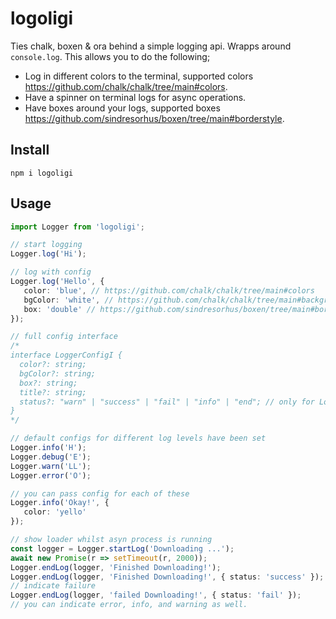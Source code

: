 # logoligi

Ties chalk, boxen & ora behind a simple logging api. Wrapps around `console.log`. This allows you to do the following;

- Log in different colors to the terminal, supported colors https://github.com/chalk/chalk/tree/main#colors.
- Have a spinner on terminal logs for async operations.
- Have boxes around your logs, supported boxes https://github.com/sindresorhus/boxen/tree/main#borderstyle.

## Install

`npm i logoligi`

## Usage

```typescript
import Logger from 'logoligi';

// start logging 
Logger.log('Hi');

// log with config
Logger.log('Hello', {
   color: 'blue', // https://github.com/chalk/chalk/tree/main#colors
   bgColor: 'white', // https://github.com/chalk/chalk/tree/main#background-colors
   box: 'double' // https://github.com/sindresorhus/boxen/tree/main#borderstyle
});

// full config interface
/*
interface LoggerConfigI {
  color?: string;
  bgColor?: string;
  box?: string;
  title?: string;
  status?: "warn" | "success" | "fail" | "info" | "end"; // only for Logger.endLog ...
}
*/

// default configs for different log levels have been set
Logger.info('H');
Logger.debug('E');
Logger.warn('LL');
Logger.error('O');

// you can pass config for each of these
Logger.info('Okay!', {
   color: 'yello'
});

// show loader whilst asyn process is running
const logger = Logger.startLog('Downloading ...');
await new Promise(r => setTimeout(r, 2000));
Logger.endLog(logger, 'Finished Downloading!');
Logger.endLog(logger, 'Finished Downloading!', { status: 'success' }); // indicate success check mark in console
// indicate failure
Logger.endLog(logger, 'failed Downloading!', { status: 'fail' }); 
// you can indicate error, info, and warning as well.
```
